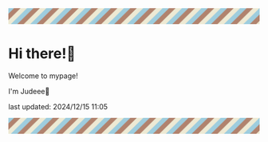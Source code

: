 <!-- Header image -->
<img src="./pokemon/pokemon_3.png" width="1000">

# Hi there!👋

Welcome to mypage!

I'm Judeee🐷

last updated: 2024/12/15 11:05

<!-- Footer image -->
<img src="./pokemon/pokemon_3.png" width="1000">
